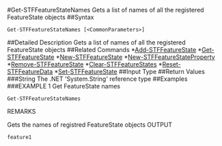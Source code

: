 #Get-STFFeatureStateNames
Gets a list of names of all the registered FeatureState objects
##Syntax
```Get-STFFeatureStateNames [<CommonParameters>]
```
##Detailed Description
Gets a list of names of all the registered FeatureState objects
##Related Commands
*[Add-STFFeatureState](Add-STFFeatureState)
*[Get-STFFeatureState](Get-STFFeatureState)
*[New-STFFeatureState](New-STFFeatureState)
*[New-STFFeatureStateProperty](New-STFFeatureStateProperty)
*[Remove-STFFeatureState](Remove-STFFeatureState)
*[Clear-STFFeatureStates](Clear-STFFeatureStates)
*[Reset-STFFeatureData](Reset-STFFeatureData)
*[Set-STFFeatureState](Set-STFFeatureState)
##Input Type
##Return Values
###String
The .NET 'System.String' reference type
##Examples
###EXAMPLE 1 Get FeatureState names
```Get-STFFeatureStateNames
```
REMARKS

Gets the names of registred FeatureState objects
OUTPUT
```feature1
```
